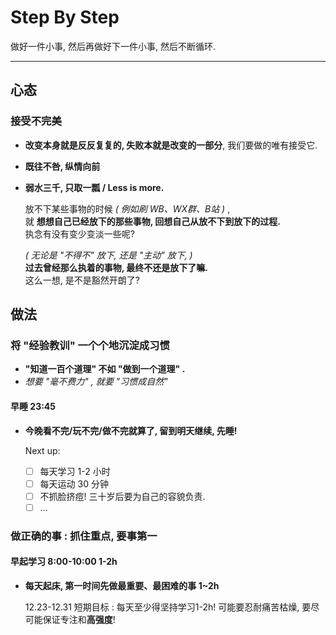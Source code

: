# Step By Step

做好一件小事, 然后再做好下一件小事, 然后不断循环.

---

## 心态

### 接受不完美

-   **改变本身就是反反复复的, 失败本就是改变的一部分**, 我们要做的唯有接受它.

    <!-- 接受当下的不完美 -->

-   **既往不咎, 纵情向前**

    <!-- 接受过去的不完美 -->

-   **弱水三千, 只取一瓢 / Less is more.**

    放不下某些事物的时候 _( 例如刷 WB、WX群、B站 )_ ,<br/>
    就 **想想自己已经放下的那些事物, 回想自己从放不下到放下的过程.**<br/>
    执念有没有变少变淡一些呢?

    _( 无论是 "不得不" 放下, 还是 "主动" 放下, )_<br/>
    **过去曾经那么执着的事物, 最终不还是放下了嘛.**<br/>
    这么一想, 是不是豁然开朗了?

## 做法

### 将 "经验教训" 一个个地沉淀成习惯

-   **"知道一百个道理" 不如 "做到一个道理" .**
-   _想要 "毫不费力" , 就要 "习惯成自然"_

#### 早睡 23:45

-   **今晚看不完/玩不完/做不完就算了, 留到明天继续, 先睡!**

    Next up:

    - [ ] 每天学习 1-2 小时
    - [ ] 每天运动 30 分钟
    - [ ] 不抓脸挤痘! 三十岁后要为自己的容貌负责.
    - [ ] …

### 做正确的事 : **抓住重点, 要事第一**

#### 早起学习 8:00-10:00 1-2h

-   **每天起床, 第一时间先做最重要、最困难的事 1~2h**

    12.23-12.31 短期目标 : 每天至少得坚持学习1-2h! 可能要忍耐痛苦枯燥, 要尽可能保证专注和**高强度**!
